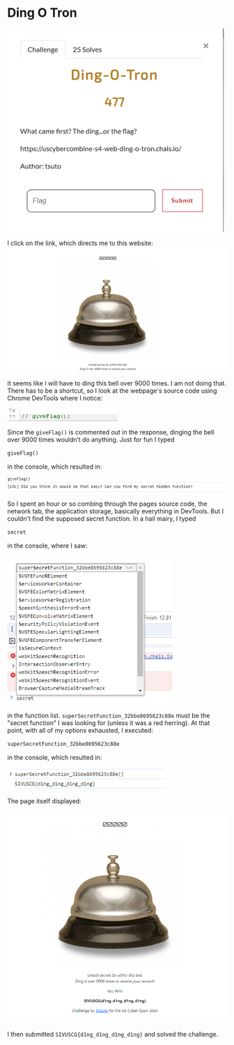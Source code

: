 # Ding O Tron
![](../images/ding-o-tron-part-1.png)

I click on the link, which directs me to this website:
![](../images/ding-o-tron-part-2.png)

It seems like I will have to ding this bell over 9000 times. I am not doing that. There has to be a shortcut, so I look at the webpage's source code using Chrome DevTools where I notice:

![](../images/ding-o-tron-part-3.png)

Since the `giveFlag()` is commented out in the response, dinging the bell over 9000 times wouldn’t do anything. Just for fun I typed 

```txt
giveFlag()
```

in the console, which resulted in:

![](../images/ding-o-tron-part-4.png)

So I spent an hour or so combing through the pages source code, the network tab, the application storage, basically everything in DevTools. But I couldn't find the supposed secret function. In a hail mairy, I typed 

```txt
secret
```
in the console, where I saw:

![](../images/ding-o-tron-part-5.png)

in the function list. `superSecretFunction_32bbe8695623c88e` must be the "secret function" I was looking for (unless it was a red herring). At that point, with all of my options exhausted, I executed:

```txt
superSecretFunction_32bbe8695623c88e
```

in the console, which resulted in:

![](../images/ding-o-tron-part-6.png)

The page itself displayed:

![](../images/ding-o-tron-part-7.png)

I then submitted `SIVUSCG{d1ng_d1ng_d1ng_d1ng}` and solved the challenge.


